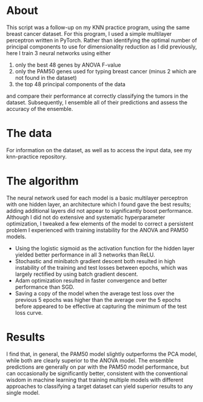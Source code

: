 # About
This script was a follow-up on my KNN practice program, using the same breast cancer dataset. For this program, I used a simple multilayer perceptron written in PyTorch. Rather than identifying the optimal number of principal components to use for dimensionality reduction as I did previously, here I train 3 neural networks using either

1) only the best 48 genes by ANOVA F-value
2) only the PAM50 genes used for typing breast cancer (minus 2 which are not found in the dataset)
4) the top 48 principal components of the data

and compare their performance at correctly classifying the tumors in the dataset. Subsequently, I ensemble all of their predictions and assess the accuracy of the ensemble.

# The data
For information on the dataset, as well as to access the input data, see my knn-practice repository.

# The algorithm
The neural network used for each model is a basic multilayer perceptron with one hidden layer, an architecture which I found gave the best results; adding additional layers did not appear to significantly boost performance. Although I did not do extensive and systematic hyperparameter optimization, I tweaked a few elements of the model to correct a persistent problem I experienced with training instability for the ANOVA and PAM50 models.

* Using the logistic sigmoid as the activation function for the hidden layer yielded better performance in all 3 networks than ReLU.
* Stochastic and minibatch gradient descent both resulted in high instability of the training and test losses between epochs, which was largely rectified by using batch gradient descent.
* Adam optimization resulted in faster convergence and better performance than SGD.
* Saving a copy of the model when the average test loss over the previous 5 epochs was higher than the average over the 5 epochs before appeared to be effective at capturing the minimum of the test loss curve.

# Results
I find that, in general, the PAM50 model slightly outperforms the PCA model, while both are clearly superior to the ANOVA model. The ensemble predictions are generally on par with the PAM50 model performance, but can occasionally be significantly better, consistent with the conventional wisdom in machine learning that training multiple models with different approaches to classifying a target dataset can yield superior results to any single model.
